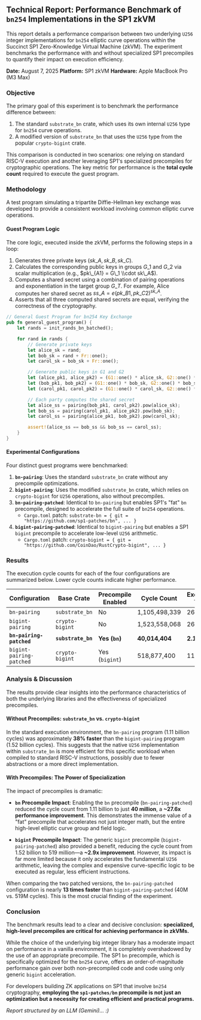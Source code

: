 ## **Technical Report: Performance Benchmark of `bn254` Implementations in the SP1 zkVM**

This report details a performance comparison between two underlying `U256` integer implementations for `bn254` elliptic curve operations within the Succinct SP1 Zero-Knowledge Virtual Machine (zkVM). The experiment benchmarks the performance with and without specialized SP1 precompiles to quantify their impact on execution efficiency.

**Date:** August 7, 2025
**Platform:** SP1 zkVM
**Hardware:** Apple MacBook Pro (M3 Max)



### **Objective**

The primary goal of this experiment is to benchmark the performance difference between:

1.  The standard `substrate_bn` crate, which uses its own internal `U256` type for `bn254` curve operations.
2.  A modified version of `substrate_bn` that uses the `U256` type from the popular `crypto-bigint` crate.

This comparison is conducted in two scenarios: one relying on standard RISC-V execution and another leveraging SP1's specialized precompiles for cryptographic operations. The key metric for performance is the **total cycle count** required to execute the guest program.



### **Methodology**

A test program simulating a tripartite Diffie-Hellman key exchange was developed to provide a consistent workload involving common elliptic curve operations.

#### **Guest Program Logic**

The core logic, executed inside the zkVM, performs the following steps in a loop:

1.  Generates three private keys ($sk\_A, sk\_B, sk\_C$).
2.  Calculates the corresponding public keys in groups $G\_1$ and $G\_2$ via scalar multiplication (e.g., $pk\_{A1} = G\_1 \\cdot sk\_A$).
3.  Computes a shared secret using a combination of pairing operations and exponentiation in the target group $G\_T$. For example, Alice computes her shared secret as $ss\_A = e(pk\_{B1}, pk\_{C2})^{sk\_A}$.
4.  Asserts that all three computed shared secrets are equal, verifying the correctness of the cryptography.

<!-- end list -->

```rust
// General Guest Program for bn254 Key Exchange
pub fn general_guest_program() {
    let rands = init_rands_bn_batched();

    for rand in rands {
        // Generate private keys
        let alice_sk = rand;
        let bob_sk = rand + Fr::one();
        let carol_sk = bob_sk + Fr::one();

        // Generate public keys in G1 and G2
        let (alice_pk1, alice_pk2) = (G1::one() * alice_sk, G2::one() * alice_sk);
        let (bob_pk1, bob_pk2) = (G1::one() * bob_sk, G2::one() * bob_sk);
        let (carol_pk1, carol_pk2) = (G1::one() * carol_sk, G2::one() * carol_sk);

        // Each party computes the shared secret
        let alice_ss = pairing(bob_pk1, carol_pk2).pow(alice_sk);
        let bob_ss = pairing(carol_pk1, alice_pk2).pow(bob_sk);
        let carol_ss = pairing(alice_pk1, bob_pk2).pow(carol_sk);

        assert!(alice_ss == bob_ss && bob_ss == carol_ss);
    }
}
```

#### **Experimental Configurations**

Four distinct guest programs were benchmarked:

1.  **`bn-pairing`**: Uses the standard `substrate_bn` crate without any precompile optimizations.
2.  **`bigint-pairing`**: Uses the modified `substrate_bn` crate, which relies on `crypto-bigint` for `U256` operations, also without precompiles.
3.  **`bn-pairing-patched`**: Identical to `bn-pairing` but enables SP1's "fat" `bn` precompile, designed to accelerate the full suite of `bn254` operations.
      * `Cargo.toml` patch: `substrate-bn = { git = "https://github.com/sp1-patches/bn", ... }`
4.  **`bigint-pairing-patched`**: Identical to `bigint-pairing` but enables a SP1 `bigint` precompile to accelerate low-level `U256` arithmetic.
      * `Cargo.toml` patch: `crypto-bigint = { git = "https://github.com/CoinDao/RustCrypto-bigint", ... }`


### **Results**

The execution cycle counts for each of the four configurations are summarized below. Lower cycle counts indicate higher performance.

| Configuration              | Base Crate      | Precompile Enabled | Cycle Count     | Execution Time |
| -------------------------- | --------------- | ------------------ | --------------- | -------------- |
| `bn-pairing`               | `substrate_bn`  | No                 | 1,105,498,339   | 26.8 s         |
| `bigint-pairing`           | `crypto-bigint` | No                 | 1,523,558,068   | 26.0 s         |
| **`bn-pairing-patched`** | **`substrate_bn`** | **Yes (`bn`)** | **40,014,404** | **2.16 s** |
| `bigint-pairing-patched`   | `crypto-bigint` | Yes (`bigint`)     | 518,877,400     | 11.8 s         |


### **Analysis & Discussion**

The results provide clear insights into the performance characteristics of both the underlying libraries and the effectiveness of specialized precompiles.

#### **Without Precompiles: `substrate_bn` vs. `crypto-bigint`**

In the standard execution environment, the `bn-pairing` program (1.11 billion cycles) was approximately **38% faster** than the `bigint-pairing` program (1.52 billion cycles). This suggests that the native `U256` implementation within `substrate_bn` is more efficient for this specific workload when compiled to standard RISC-V instructions, possibly due to fewer abstractions or a more direct implementation.

#### **With Precompiles: The Power of Specialization**

The impact of precompiles is dramatic:

  * **`bn` Precompile Impact**: Enabling the `bn` precompile (`bn-pairing-patched`) reduced the cycle count from 1.11 billion to just **40 million**, a **\~27.6x performance improvement**. This demonstrates the immense value of a "fat" precompile that accelerates not just integer math, but the entire high-level elliptic curve group and field logic.

  * **`bigint` Precompile Impact**: The generic `bigint` precompile (`bigint-pairing-patched`) also provided a benefit, reducing the cycle count from 1.52 billion to 519 million—a **\~2.9x improvement**. However, its impact is far more limited because it only accelerates the fundamental `U256` arithmetic, leaving the complex and expensive curve-specific logic to be executed as regular, less efficient instructions.

When comparing the two patched versions, the `bn-pairing-patched` configuration is nearly **13 times faster** than `bigint-pairing-patched` (40M vs. 519M cycles). This is the most crucial finding of the experiment.



### **Conclusion**

The benchmark results lead to a clear and decisive conclusion: **specialized, high-level precompiles are critical for achieving performance in zkVMs.**

While the choice of the underlying big integer library has a moderate impact on performance in a vanilla environment, it is completely overshadowed by the use of an appropriate precompile. The SP1 `bn` precompile, which is specifically optimized for the `bn254` curve, offers an order-of-magnitude performance gain over both non-precompiled code and code using only generic `bigint` acceleration.

For developers building ZK applications on SP1 that involve `bn254` cryptography, **employing the `sp1-patches/bn` precompile is not just an optimization but a necessity for creating efficient and practical programs.**




_Report structured by an LLM (Gemini)... :)_